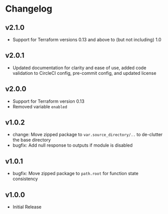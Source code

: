 # Changelog

## v2.1.0

* Support for Terraform versions 0.13 and above to (but not including) 1.0

## v2.0.1

* Updated documentation for clarity and ease of use, added code validation to CircleCI config, pre-commit config, and updated license

## v2.0.0

* Support for Terraform version 0.13
* Removed variable `enabled`

## v1.0.2

* change: Move zipped package to `var.source_directory/..` to de-clutter the base directory
* bugfix: Add null response to outputs if module is disabled

## v1.0.1

* bugfix: Move zipped package to `path.root` for function state consistency

## v1.0.0

* Initial Release
